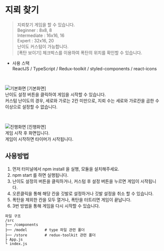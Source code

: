 # 지뢰 찾기

> 지뢰찾기 게임을 할 수 있습니다.<br>
> Beginner : 8x8, 8<br>
> Intermediate : 16x16, 16<br>
> Expert : 32x16, 20<br>
> 난이도 커스텀이 가능합니다.<br>
> [폭탄 보이기] 체크박스를 이용하여 폭탄의 위치를 확인할 수 있습니다.

- 사용 스택<br>
  ReactJS / TypeScript / Redux-toolkit / styled-components / react-icons

<br>

![기본화면](https://velog.velcdn.com/images/938938/post/40d9a9cf-83ba-4b80-844a-97126805384a/image.png)
[기본화면]<br>
난이도 설정 버튼을 클릭하여 게임을 시작할 수 있습니다.<br>
커스텀 난이도의 경우, 세로와 가로는 2칸 미만으로, 지뢰 수는 세로와 가로칸을 곱한 수 이상으로 설정할 수 없습니다.<br>

<br>

![진행화면](https://velog.velcdn.com/images/938938/post/b30361f2-2f77-4715-8aa0-e476b67531f8/image.png)
[진행화면]<br>
게임 시작 후 화면입니다.<br>
게임이 시작하면 타이머가 시작됩니다.<br>

</center>

## 사용방법

1. 먼저 터미널에서 npm install 을 실행, 모듈을 설치해주세요.
2. npm start 를 하면 실행됩니다.
3. 난이도 설정의 버튼을 클릭하거나, 커스텀 후 설정 버튼을 누르면 게임이 시작됩니다.
4. 오른클릭을 통해 해당 칸을 깃발로 설정하거나 깃발 설정을 취소 할 수 있습니다.
5. 폭탄을 제외한 칸을 모두 열거나, 폭탄을 터트리면 게임이 끝납니다.
6. 3번 방법을 통해 게임을 다시 시작할 수 있습니다.

```
파일 구조
/src
├── /components
├── /model        # type 파일 관련 폴더
├── /store        # redux-toolkit 관련 폴더
├ App.js
└ index.js
```
